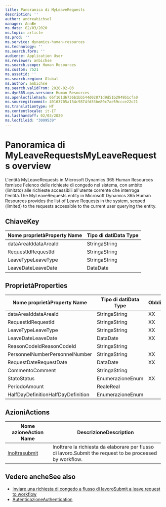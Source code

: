 ```yaml
---
title: Panoramica di MyLeaveRequests
description: ''
author: andreabichsel
manager: AnnBe
ms.date: 02/03/2020
ms.topic: article
ms.prod: ''
ms.service: dynamics-human-resources
ms.technology: ''
ms.search.form: ''
audience: Application User
ms.reviewer: anbichse
ms.search.scope: Human Resources
ms.custom: 7521
ms.assetid: ''
ms.search.region: Global
ms.author: anbichse
ms.search.validFrom: 2020-02-03
ms.dyn365.ops.version: Human Resources
ms.openlocfilehash: 66f161d6736b1bb544d02871d9d51b2949b1cfa0
ms.sourcegitcommit: 40163705a134c9874fd33be80c7ae59ccce22c21
ms.translationtype: HT
ms.contentlocale: it-IT
ms.lasthandoff: 02/03/2020
ms.locfileid: "3009539"
---
```

# <a name="myleaverequests-overview"></a><span data-ttu-id="c0ea8-102">Panoramica di MyLeaveRequests</span><span class="sxs-lookup"><span data-stu-id="c0ea8-102">MyLeaveRequests overview</span></span>

<span data-ttu-id="c0ea8-103">L'entità MyLeaveRequests in Microsoft Dynamics 365 Human Resources fornisce l'elenco delle richieste di congedo nel sistema, con ambito (limitato) alle richieste accessibili all'utente corrente che interroga l'entità.</span><span class="sxs-lookup"><span data-stu-id="c0ea8-103">The MyLeaveRequests entity in Microsoft Dynamics 365 Human Resources provides the list of Leave Requests in the system, scoped (limited) to the requests accessible to the current user querying the entity.</span></span>

## <a name="key"></a><span data-ttu-id="c0ea8-104">Chiave</span><span class="sxs-lookup"><span data-stu-id="c0ea8-104">Key</span></span>

  | <span data-ttu-id="c0ea8-105">Nome proprietà</span><span class="sxs-lookup"><span data-stu-id="c0ea8-105">Property Name</span></span> | <span data-ttu-id="c0ea8-106">Tipo di dati</span><span class="sxs-lookup"><span data-stu-id="c0ea8-106">Data Type</span></span> |
  |---------------|-----------|
  | <span data-ttu-id="c0ea8-107">dataAreaId</span><span class="sxs-lookup"><span data-stu-id="c0ea8-107">dataAreaId</span></span>    | <span data-ttu-id="c0ea8-108">Stringa</span><span class="sxs-lookup"><span data-stu-id="c0ea8-108">String</span></span>    |
  | <span data-ttu-id="c0ea8-109">RequestId</span><span class="sxs-lookup"><span data-stu-id="c0ea8-109">RequestId</span></span>     | <span data-ttu-id="c0ea8-110">Stringa</span><span class="sxs-lookup"><span data-stu-id="c0ea8-110">String</span></span>    |
  | <span data-ttu-id="c0ea8-111">LeaveType</span><span class="sxs-lookup"><span data-stu-id="c0ea8-111">LeaveType</span></span>     | <span data-ttu-id="c0ea8-112">Stringa</span><span class="sxs-lookup"><span data-stu-id="c0ea8-112">String</span></span>    |
  | <span data-ttu-id="c0ea8-113">LeaveDate</span><span class="sxs-lookup"><span data-stu-id="c0ea8-113">LeaveDate</span></span>     | <span data-ttu-id="c0ea8-114">Data</span><span class="sxs-lookup"><span data-stu-id="c0ea8-114">Date</span></span>      |
  
## <a name="properties"></a><span data-ttu-id="c0ea8-115">Proprietà</span><span class="sxs-lookup"><span data-stu-id="c0ea8-115">Properties</span></span>

  | <span data-ttu-id="c0ea8-116">Nome proprietà</span><span class="sxs-lookup"><span data-stu-id="c0ea8-116">Property Name</span></span>     | <span data-ttu-id="c0ea8-117">Tipo di dati</span><span class="sxs-lookup"><span data-stu-id="c0ea8-117">Data Type</span></span> | <span data-ttu-id="c0ea8-118">Obbligatorio</span><span class="sxs-lookup"><span data-stu-id="c0ea8-118">Required</span></span> |
  |-------------------|-----------|----------|
  | <span data-ttu-id="c0ea8-119">dataAreaId</span><span class="sxs-lookup"><span data-stu-id="c0ea8-119">dataAreaId</span></span>        | <span data-ttu-id="c0ea8-120">Stringa</span><span class="sxs-lookup"><span data-stu-id="c0ea8-120">String</span></span>    | <span data-ttu-id="c0ea8-121">X</span><span class="sxs-lookup"><span data-stu-id="c0ea8-121">X</span></span>        |
  | <span data-ttu-id="c0ea8-122">RequestId</span><span class="sxs-lookup"><span data-stu-id="c0ea8-122">RequestId</span></span>         | <span data-ttu-id="c0ea8-123">Stringa</span><span class="sxs-lookup"><span data-stu-id="c0ea8-123">String</span></span>    | <span data-ttu-id="c0ea8-124">X</span><span class="sxs-lookup"><span data-stu-id="c0ea8-124">X</span></span>        |
  | <span data-ttu-id="c0ea8-125">LeaveType</span><span class="sxs-lookup"><span data-stu-id="c0ea8-125">LeaveType</span></span>         | <span data-ttu-id="c0ea8-126">Stringa</span><span class="sxs-lookup"><span data-stu-id="c0ea8-126">String</span></span>    | <span data-ttu-id="c0ea8-127">X</span><span class="sxs-lookup"><span data-stu-id="c0ea8-127">X</span></span>        |
  | <span data-ttu-id="c0ea8-128">LeaveDate</span><span class="sxs-lookup"><span data-stu-id="c0ea8-128">LeaveDate</span></span>         | <span data-ttu-id="c0ea8-129">Data</span><span class="sxs-lookup"><span data-stu-id="c0ea8-129">Date</span></span>      | <span data-ttu-id="c0ea8-130">X</span><span class="sxs-lookup"><span data-stu-id="c0ea8-130">X</span></span>        |
  | <span data-ttu-id="c0ea8-131">ReasonCodeId</span><span class="sxs-lookup"><span data-stu-id="c0ea8-131">ReasonCodeId</span></span>      | <span data-ttu-id="c0ea8-132">Stringa</span><span class="sxs-lookup"><span data-stu-id="c0ea8-132">String</span></span>    |          |
  | <span data-ttu-id="c0ea8-133">PersonnelNumber</span><span class="sxs-lookup"><span data-stu-id="c0ea8-133">PersonnelNumber</span></span>   | <span data-ttu-id="c0ea8-134">Stringa</span><span class="sxs-lookup"><span data-stu-id="c0ea8-134">String</span></span>    | <span data-ttu-id="c0ea8-135">X</span><span class="sxs-lookup"><span data-stu-id="c0ea8-135">X</span></span>        |
  | <span data-ttu-id="c0ea8-136">RequestDate</span><span class="sxs-lookup"><span data-stu-id="c0ea8-136">RequestDate</span></span>       | <span data-ttu-id="c0ea8-137">Data</span><span class="sxs-lookup"><span data-stu-id="c0ea8-137">Date</span></span>      | <span data-ttu-id="c0ea8-138">X</span><span class="sxs-lookup"><span data-stu-id="c0ea8-138">X</span></span>        |
  | <span data-ttu-id="c0ea8-139">Commento</span><span class="sxs-lookup"><span data-stu-id="c0ea8-139">Comment</span></span>           | <span data-ttu-id="c0ea8-140">Stringa</span><span class="sxs-lookup"><span data-stu-id="c0ea8-140">String</span></span>    |          |
  | <span data-ttu-id="c0ea8-141">Stato</span><span class="sxs-lookup"><span data-stu-id="c0ea8-141">Status</span></span>            | <span data-ttu-id="c0ea8-142">Enumerazione</span><span class="sxs-lookup"><span data-stu-id="c0ea8-142">Enum</span></span>      | <span data-ttu-id="c0ea8-143">X</span><span class="sxs-lookup"><span data-stu-id="c0ea8-143">X</span></span>        |
  | <span data-ttu-id="c0ea8-144">Periodo</span><span class="sxs-lookup"><span data-stu-id="c0ea8-144">Amount</span></span>            | <span data-ttu-id="c0ea8-145">Reale</span><span class="sxs-lookup"><span data-stu-id="c0ea8-145">Real</span></span>      |          |
  | <span data-ttu-id="c0ea8-146">HalfDayDefinition</span><span class="sxs-lookup"><span data-stu-id="c0ea8-146">HalfDayDefinition</span></span> | <span data-ttu-id="c0ea8-147">Enumerazione</span><span class="sxs-lookup"><span data-stu-id="c0ea8-147">Enum</span></span>      |          |

## <a name="actions"></a><span data-ttu-id="c0ea8-148">Azioni</span><span class="sxs-lookup"><span data-stu-id="c0ea8-148">Actions</span></span>

 | <span data-ttu-id="c0ea8-149">Nome azione</span><span class="sxs-lookup"><span data-stu-id="c0ea8-149">Action Name</span></span>                               | <span data-ttu-id="c0ea8-150">Descrizione</span><span class="sxs-lookup"><span data-stu-id="c0ea8-150">Description</span></span>                                     |
 |-------------------------------------------|-------------------------------------------------|
 | [<span data-ttu-id="c0ea8-151">Inoltra</span><span class="sxs-lookup"><span data-stu-id="c0ea8-151">submit</span></span>](hr-developer-api-myleaverequests-submit.md)   | <span data-ttu-id="c0ea8-152">Inoltrare la richiesta da elaborare per flusso di lavoro.</span><span class="sxs-lookup"><span data-stu-id="c0ea8-152">Submit the request to be processed by workflow.</span></span> |

## <a name="see-also"></a><span data-ttu-id="c0ea8-153">Vedere anche</span><span class="sxs-lookup"><span data-stu-id="c0ea8-153">See also</span></span>

- [<span data-ttu-id="c0ea8-154">Inviare una richiesta di congedo a flusso di lavoro</span><span class="sxs-lookup"><span data-stu-id="c0ea8-154">Submit a leave request to workflow</span></span>](hr-developer-api-myleaverequests-submit.md)
- [<span data-ttu-id="c0ea8-155">Autenticazione</span><span class="sxs-lookup"><span data-stu-id="c0ea8-155">Authentication</span></span>](hr-developer-api-authentication.md)